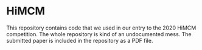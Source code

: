 # HiMCM
This repository contains code that we used in our entry to the 2020 HiMCM competition. The whole repository is kind of an undocumented mess. The submitted paper is included in the repository as a PDF file.
